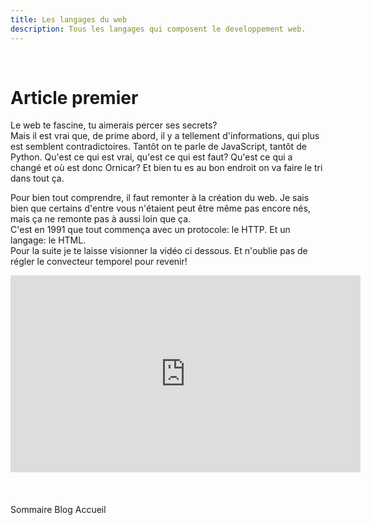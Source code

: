 ```yaml
---
title: Les langages du web
description: Tous les langages qui composent le developpement web.
---
```

<br>

# Article premier

<p>Le web te fascine, tu aimerais percer ses secrets?<br>Mais il est vrai que, de prime abord, il y a tellement d'informations, qui plus est semblent contradictoires. Tantôt on te parle de JavaScript, tantôt de Python. Qu'est ce qui est vrai, qu'est ce qui est faut? Qu'est ce qui a changé et où est donc Ornicar? Et bien tu es au bon endroit on va faire le tri dans tout ça.</p>
<p>Pour bien tout comprendre, il faut remonter à la création du web. Je sais bien que certains d'entre vous n'étaient peut être même pas encore nés, mais ça ne remonte pas à aussi loin que ça.<br>
 C'est en 1991 que tout commença avec un protocole: le HTTP. Et un langage: le HTML. <br>Pour la suite je te laisse visionner la vidéo ci dessous. Et n'oublie pas de régler le convecteur temporel pour revenir!</p>


<div class="vdo">
  <iframe width="560" height="315" src="https://www.youtube.com/embed/bQEHrY4E0IA" title="YouTube video player" frameborder="0" allow="accelerometer; autoplay; clipboard-write; encrypted-media; gyroscope; picture-in-picture" allowfullscreen alt="video youtube"></iframe>
</div>

<br>
<br>
<br>
<nav class="navblog">
<nuxt-link to="/blog/sommaire" class=" btn-blog button--green">Sommaire Blog</nuxt-link>
<nuxt-link to="/" class="btn-blog button--green">Accueil</nuxt-link>
</nav>
<br>
<br>